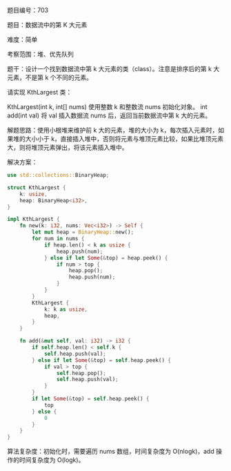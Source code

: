 题目编号：703

题目：数据流中的第 K 大元素

难度：简单

考察范围：堆、优先队列

题干：设计一个找到数据流中第 k 大元素的类（class）。注意是排序后的第 k 大元素，不是第 k 个不同的元素。

请实现 KthLargest 类：

KthLargest(int k, int[] nums) 使用整数 k 和整数流 nums 初始化对象。
int add(int val) 将 val 插入数据流 nums 后，返回当前数据流中第 k 大的元素。

解题思路：使用小根堆来维护前 k 大的元素，堆的大小为 k，每次插入元素时，如果堆的大小小于 k，直接插入堆中，否则将元素与堆顶元素比较，如果比堆顶元素大，则将堆顶元素弹出，将该元素插入堆中。

解决方案：

```rust
use std::collections::BinaryHeap;

struct KthLargest {
    k: usize,
    heap: BinaryHeap<i32>,
}

impl KthLargest {
    fn new(k: i32, nums: Vec<i32>) -> Self {
        let mut heap = BinaryHeap::new();
        for num in nums {
            if heap.len() < k as usize {
                heap.push(num);
            } else if let Some(&top) = heap.peek() {
                if num > top {
                    heap.pop();
                    heap.push(num);
                }
            }
        }
        KthLargest {
            k: k as usize,
            heap,
        }
    }

    fn add(&mut self, val: i32) -> i32 {
        if self.heap.len() < self.k {
            self.heap.push(val);
        } else if let Some(&top) = self.heap.peek() {
            if val > top {
                self.heap.pop();
                self.heap.push(val);
            }
        }
        if let Some(&top) = self.heap.peek() {
            top
        } else {
            0
        }
    }
}
```

算法复杂度：初始化时，需要遍历 nums 数组，时间复杂度为 O(nlogk)，add 操作的时间复杂度为 O(logk)。